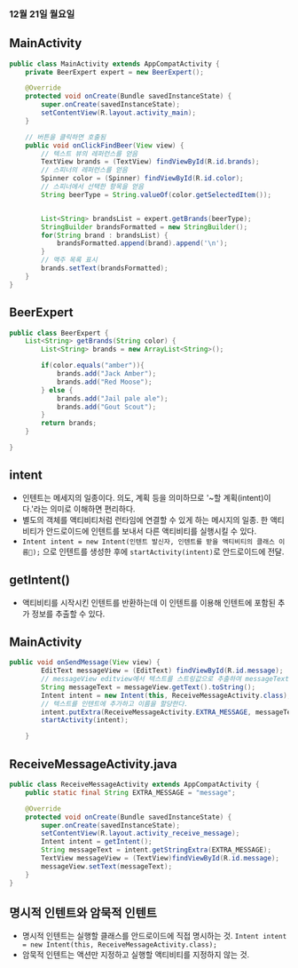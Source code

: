 ### 12월 21일 월요일

## MainActivity
```java
public class MainActivity extends AppCompatActivity {
    private BeerExpert expert = new BeerExpert();

    @Override
    protected void onCreate(Bundle savedInstanceState) {
        super.onCreate(savedInstanceState);
        setContentView(R.layout.activity_main);
    }

    // 버튼을 클릭하면 호출됨
    public void onClickFindBeer(View view) {
        // 텍스트 뷰의 레퍼런스를 얻음
        TextView brands = (TextView) findViewById(R.id.brands);
        // 스피너의 레퍼런스를 얻음
        Spinner color = (Spinner) findViewById(R.id.color);
        // 스피너에서 선택한 항목을 얻음
        String beerType = String.valueOf(color.getSelectedItem());


        List<String> brandsList = expert.getBrands(beerType);
        StringBuilder brandsFormatted = new StringBuilder();
        for(String brand : brandsList) {
            brandsFormatted.append(brand).append('\n');
        }
        // 맥주 목록 표시
        brands.setText(brandsFormatted);
    }
}
```

## BeerExpert

```java
public class BeerExpert {
    List<String> getBrands(String color) {
        List<String> brands = new ArrayList<String>();

        if(color.equals("amber")){
            brands.add("Jack Amber");
            brands.add("Red Moose");
        } else {
            brands.add("Jail pale ale");
            brands.add("Gout Scout");
        }
        return brands;
    }

}
```

## intent

* 인텐트는 메세지의 일종이다. 의도, 계획 등을 의미하므로 '~할 계획(intent)이다.'라는 의미로 이해하면 편리하다.
* 별도의 객체를 액티비티처럼 런타임에 연결할 수 있게 하는 메시지의 일종. 한 액티비티가 안드로이드에 인텐트를 보내서 다른 액티비티를 실행시킬 수 있다.
* `Intent intent = new Intent(인텐트 발신자, 인텐트를 받을 액티비티의 클래스 이름);` 으로 인텐트를 생성한 후에 `startActivity(intent)`로 안드로이드에 전달.

## getIntent()
* 액티비티를 시작시킨 인텐트를 반환하는데 이 인텐트를 이용해 인텐트에 포함된 추가 정보를 추출할 수 있다.

## MainActivity
```java
public void onSendMessage(View view) {
        EditText messageView = (EditText) findViewById(R.id.message);
        // messageView editview에서 텍스트를 스트링값으로 추출하여 messageText에 저장한다.
        String messageText = messageView.getText().toString();
        Intent intent = new Intent(this, ReceiveMessageActivity.class);
        // 텍스트를 인텐트에 추가하고 이름을 할당한다.
        intent.putExtra(ReceiveMessageActivity.EXTRA_MESSAGE, messageText);
        startActivity(intent);

    }
```

## ReceiveMessageActivity.java
```java
public class ReceiveMessageActivity extends AppCompatActivity {
    public static final String EXTRA_MESSAGE = "message";

    @Override
    protected void onCreate(Bundle savedInstanceState) {
        super.onCreate(savedInstanceState);
        setContentView(R.layout.activity_receive_message);
        Intent intent = getIntent();
        String messageText = intent.getStringExtra(EXTRA_MESSAGE);
        TextView messageView = (TextView)findViewById(R.id.message);
        messageView.setText(messageText);
    }
}
```

## 명시적 인텐트와 암묵적 인텐트
* 명시적 인텐트는 실행할 클래스를 안드로이드에 직접 명시하는 것. `Intent intent = new Intent(this, ReceiveMessageActivity.class);`
* 암묵적 인텐트는 액션만 지정하고 실행할 액티비티를 지정하지 않는 것.